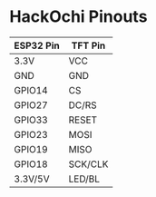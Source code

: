 # HackOchi Pinouts

| ESP32 Pin | TFT Pin  |
|-----------|----------|
| 3.3V      | VCC      |
| GND       | GND      |
| GPIO14    | CS       |
| GPIO27    | DC/RS    |
| GPIO33    | RESET    |
| GPIO23    | MOSI     |
| GPIO19    | MISO     |
| GPIO18    | SCK/CLK  |
| 3.3V/5V   | LED/BL   |
